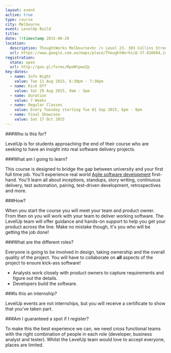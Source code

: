 ```yaml
---
layout: event
active: true
type: course
city: Melbourne
event: LevelUp Build
title:
date: !!timestamp 2015-08-29
location:
  description: ThoughtWorks Melbourne<br /> Level 23, 303 Collins Street Melbourne, VIC 3000
  url: https://www.google.com.au/maps/place/ThoughtWorks/@-37.816684,144.963962,17z/data=!3m1!4b1!4m2!3m1!1s0x6ad642b48bb52925:0xbdc7c2910979075a
registration:
  state: open
  url: http://goo.gl/forms/RpoNtpwoZp
key-dates:
  - name: Info Night
    value: Tue 11 Aug 2015, 6:30pm - 7:30pm
  - name: Kick Off
    value: Sat 29 Aug 2015, 9am - 5pm
  - name: Duration
    value: 7 Weeks
  - name: Regular Classes
    value: Every Tuesday starting Tue 01 Sep 2015, 6pm - 9pm
  - name: Final Showcase
    value: Sat 17 Oct 2015
---
```

###Who is this for?

LevelUp is for students approaching the end of their course who are seeking to have an insight into real software delivery projects.

###What am I going to learn?

This course is designed to bridge the gap between university and your first full time job.
You'll experience real world [Agile software development](http://en.wikipedia.org/wiki/Agile_software_development)
first-hand. You'll learn all about inceptions, standups, story writing, continuous delivery, test automation, pairing, test-driven development, retrospectives and more.

###How?

When you start the course you will meet your team and product owner. From then on you will work with your team to deliver working software.
The LevelUp team will offer guidance and hands-on support to help you get your product across the line. Make no mistake though, it's you who will be getting the job done!

###What are the different roles?

Everyone is going to be involved in design, taking ownership and the overall quality of the project.
You will have to collaborate on **all** aspects of the project to ensure kick-ass software!

- Analysts work closely with product owners to capture requirements and figure out the details.
- Developers build the software.

###Is this an internship?

LevelUp events are not internships, but you will receive a certificate to show that you've taken part.

###Am I guaranteed a spot if I register?

To make this the best experience we can, we need cross functional teams with the right combination of people in each role (developer, business analyst and tester). Whilst the LevelUp team would love to accept everyone, places are limited.
